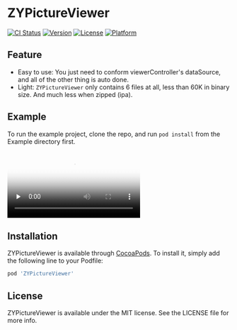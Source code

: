 # ZYPictureViewer

[![CI Status](https://img.shields.io/travis/anye3210@gmail.com/ZYPictureViewer.svg?style=flat)](https://travis-ci.org/anye3210@gmail.com/ZYPictureViewer)
[![Version](https://img.shields.io/cocoapods/v/ZYPictureViewer.svg?style=flat)](https://cocoapods.org/pods/ZYPictureViewer)
[![License](https://img.shields.io/cocoapods/l/ZYPictureViewer.svg?style=flat)](https://cocoapods.org/pods/ZYPictureViewer)
[![Platform](https://img.shields.io/cocoapods/p/ZYPictureViewer.svg?style=flat)](https://cocoapods.org/pods/ZYPictureViewer)

## Feature

* Easy to use: You just need to conform viewerController's dataSource, and all of the other thing is auto done.
* Light: `ZYPictureViewer` only contains 6 files at all, less than 60K in binary size. And much less when zipped (ipa).

## Example

To run the example project, clone the repo, and run `pod install` from the Example directory first.

<video id="video" controls="" preload="none" poster="https://github.com/zephyrw/ZYPictureViewer/blob/master/preview.png">
      <source id="mp4" src="https://github.com/zephyrw/ZYPictureViewer/blob/master/preview.mp4" type="video/mp4">
    </video>

## Installation

ZYPictureViewer is available through [CocoaPods](https://cocoapods.org). To install
it, simply add the following line to your Podfile:

```ruby
pod 'ZYPictureViewer'
```

## License

ZYPictureViewer is available under the MIT license. See the LICENSE file for more info.
